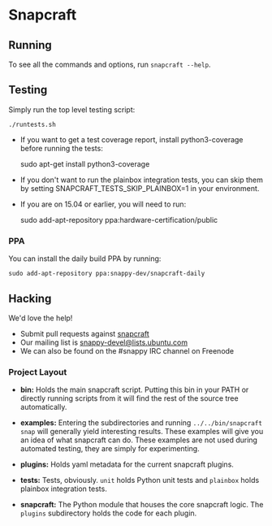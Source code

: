 # Snapcraft

## Running

To see all the commands and options, run `snapcraft --help`.

## Testing

Simply run the top level testing script:

    ./runtests.sh

- If you want to get a test coverage report, install python3-coverage before running the tests:

    sudo apt-get install python3-coverage


- If you don't want to run the plainbox integration tests, you can skip them by setting SNAPCRAFT_TESTS_SKIP_PLAINBOX=1 in your environment.

- If you are on 15.04 or earlier, you will need to run:

    sudo add-apt-repository ppa:hardware-certification/public

### PPA

You can install the daily build PPA by running:

    sudo add-apt-repository ppa:snappy-dev/snapcraft-daily

## Hacking

We'd love the help!

- Submit pull requests against [snapcraft](https://github.com/ubuntu-core/snapcraft/pulls)
- Our mailing list is snappy-devel@lists.ubuntu.com
- We can also be found on the #snappy IRC channel on Freenode

### Project Layout

- **bin:** Holds the main snapcraft script. Putting this bin in your PATH or directly running scripts from it will find the rest of the source tree automatically.

- **examples:** Entering the subdirectories and running `../../bin/snapcraft snap` will generally yield interesting results. These examples will give you an idea of what snapcraft can do. These examples are not used during automated testing, they are simply for experimenting.

- **plugins:** Holds yaml metadata for the current snapcraft plugins.

- **tests:** Tests, obviously. `unit` holds Python unit tests and `plainbox` holds plainbox integration tests.

- **snapcraft:** The Python module that houses the core snapcraft logic. The `plugins` subdirectory holds the code for each plugin.
